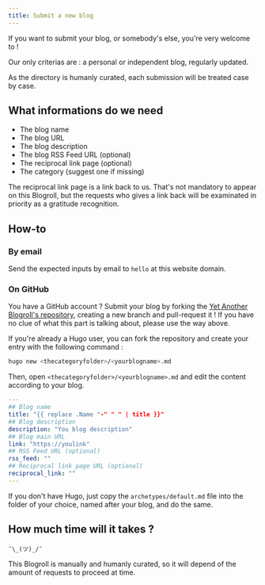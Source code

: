 ```yaml
---
title: Submit a new blog
---
```


If you want to submit your blog, or somebody's else, you're very welcome to !

Our only criterias are : a personal or independent blog, regularly updated.

As the directory is humanly curated, each submission will be treated case by case.

## What informations do we need

- The blog name
- The blog URL
- The blog description
- The blog RSS Feed URL (optional)
- The reciprocal link page (optional)
- The category (suggest one if missing)

The reciprocal link page is a link back to us. That's not mandatory to appear on this Blogroll, but the requests who gives a link back will be examinated in priority as a gratitude recognition.

## How-to

### By email

Send the expected inputs by email to `hello` at this website domain.

### On GitHub

You have a GitHub account ? Submit your blog by forking the [Yet Another Blogroll's repository](https://github.com/Wivik/yetanotherblogroll), creating a new branch and pull-request it ! If you have no clue of what this part is talking about, please use the way above.

If you're already a Hugo user, you can fork the repository and create your entry with the following command :

```bash
hugo new <thecategoryfolder>/<yourblogname>.md
```

Then, open `<thecategoryfolder>/<yourblogname>.md` and edit the content according to your blog.

```yaml
---
## Blog name
title: "{{ replace .Name "-" " " | title }}"
## Blog description
description: "You blog description"
## Blog main URL
link: "https://youlink"
## RSS Feed URL (optional)
rss_feed: ""
## Reciprocal link page URL (optional)
reciprocal_link: ""
---
```

If you don't have Hugo, just copy the `archetypes/default.md` file into the folder of your choice, named after your blog, and do the same.

## How much time will it takes ?

`¯\_(ツ)_/¯`

This Blogroll is manually and humanly curated, so it will depend of the amount of requests to proceed at time.

